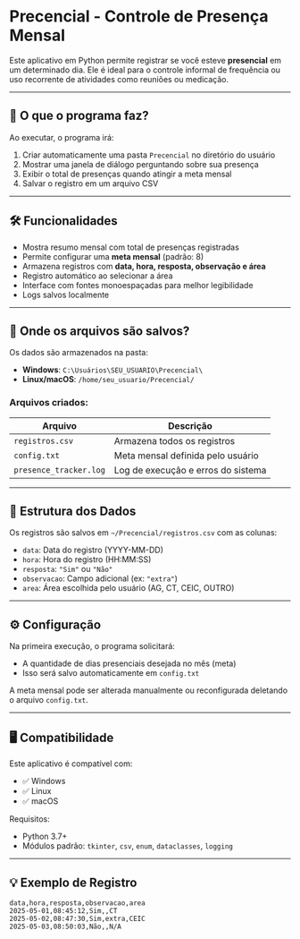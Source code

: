 # Precencial - Controle de Presença Mensal

Este aplicativo em Python permite registrar se você esteve **presencial** em um determinado dia. Ele é ideal para o controle informal de frequência ou uso recorrente de atividades como reuniões ou medicação.

---

## 🚀 O que o programa faz?

Ao executar, o programa irá:

1. Criar automaticamente uma pasta `Precencial` no diretório do usuário
2. Mostrar uma janela de diálogo perguntando sobre sua presença
3. Exibir o total de presenças quando atingir a meta mensal
4. Salvar o registro em um arquivo CSV

---

## 🛠️ Funcionalidades

- Mostra resumo mensal com total de presenças registradas
- Permite configurar uma **meta mensal** (padrão: 8)
- Armazena registros com **data, hora, resposta, observação e área**
- Registro automático ao selecionar a área
- Interface com fontes monoespaçadas para melhor legibilidade
- Logs salvos localmente

---

## 📂 Onde os arquivos são salvos?

Os dados são armazenados na pasta:

- **Windows**: `C:\Usuários\SEU_USUARIO\Precencial\`
- **Linux/macOS**: `/home/seu_usuario/Precencial/`

### Arquivos criados:

| Arquivo                | Descrição                                |
|------------------------|------------------------------------------|
| `registros.csv`        | Armazena todos os registros              |
| `config.txt`           | Meta mensal definida pelo usuário        |
| `presence_tracker.log` | Log de execução e erros do sistema       |

---

## 🧾 Estrutura dos Dados

Os registros são salvos em `~/Precencial/registros.csv` com as colunas:

- `data`: Data do registro (YYYY-MM-DD)
- `hora`: Hora do registro (HH:MM:SS)
- `resposta`: `"Sim"` ou `"Não"`
- `observacao`: Campo adicional (ex: `"extra"`)
- `area`: Área escolhida pelo usuário (AG, CT, CEIC, OUTRO)

---

## ⚙️ Configuração

Na primeira execução, o programa solicitará:

- A quantidade de dias presenciais desejada no mês (meta)
- Isso será salvo automaticamente em `config.txt`

A meta mensal pode ser alterada manualmente ou reconfigurada deletando o arquivo `config.txt`.

---

## 🖥️ Compatibilidade

Este aplicativo é compatível com:

- ✅ Windows
- ✅ Linux
- ✅ macOS

Requisitos:  
- Python 3.7+
- Módulos padrão: `tkinter`, `csv`, `enum`, `dataclasses`, `logging`

---

## 💡 Exemplo de Registro

```csv
data,hora,resposta,observacao,area
2025-05-01,08:45:12,Sim,,CT
2025-05-02,08:47:30,Sim,extra,CEIC
2025-05-03,08:50:03,Não,,N/A
